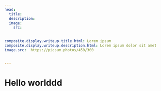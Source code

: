 ```yaml
---
head:
  title: 
  description: 
  image:
    src: 
    
    
composite.display.writeup.title.html: Lorem ipsum
composite.display.writeup.description.html: Lorem ipsum dolor sit amet
image.src:  https://picsum.photos/450/300

  
---
```


# Hello worlddd
